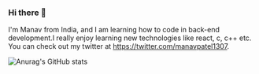 ### Hi there 👋

I'm Manav from India, and I am learning how to code in back-end development.I really enjoy learning new technologies like react, c, c++ etc. You can check out my twitter at https://twitter.com/manavpatel1307.

![Anurag's GitHub stats](https://github-readme-stats.vercel.app/api?username=manav&hide=contribs,prs)


